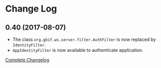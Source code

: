 # Change Log

## 0.40 (2017-08-07)

 * The class `org.gbif.ws.server.filter.AuthFilter` is now replaced by `IdentityFilter`.
 * `AppIdentityFilter` is now available to authenticate application.

[Complete Changelog](https://github.com/gbif/gbif-common-ws/compare/gbif-common-ws-0.39...gbif-common-ws-0.40)
